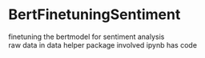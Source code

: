 # BertFinetuningSentiment
finetuning the bertmodel for  sentiment analysis  
raw data in data
helper package involved
ipynb has code
